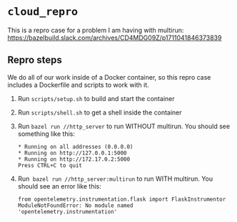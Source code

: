 # `cloud_repro`
This is a repro case for a problem I am having with multirun:
https://bazelbuild.slack.com/archives/CD4MDG09Z/p1711041846373839

## Repro steps

We do all of our work inside of a Docker container, so this repro case includes a Dockerfile and
scripts to work with it.

1. Run `scripts/setup.sh` to build and start the container

1. Run `scripts/shell.sh` to get a shell inside the container

1. Run `bazel run //http_server` to run WITHOUT multirun. You should see something like this:

    ````
    * Running on all addresses (0.0.0.0)
    * Running on http://127.0.0.1:5000
    * Running on http://172.17.0.2:5000
    Press CTRL+C to quit
    ````

1. Run` bazel run //http_server:multirun` to run WITH multirun. You should see an error like this:

    ````
    from opentelemetry.instrumentation.flask import FlaskInstrumentor
    ModuleNotFoundError: No module named 'opentelemetry.instrumentation'
    ````

